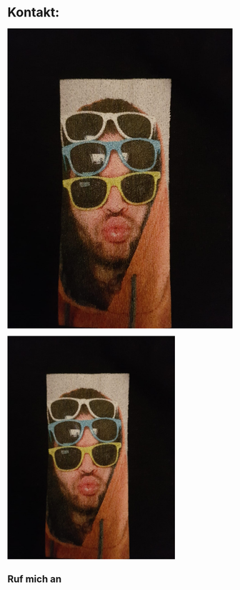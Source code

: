 # Kontakt: 

![](https://github.com/alexandermarkusundich/music/blob/main/contact/callme.jpg)

<img src="pictures/callme.jpg" height=500>

## Ruf mich an
